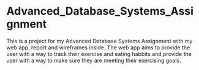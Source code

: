 # Advanced_Database_Systems_Assignment
This is a project for my Advanced Database Systems Assignment with my web app, report and wireframes inside. The web app aims to provide the user with a way to track their exercise and eating habbits and provide the user with a way to make sure they are meeting their exercising goals.